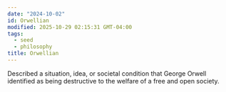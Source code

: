 ```yaml
---
date: "2024-10-02"
id: Orwellian
modified: 2025-10-29 02:15:31 GMT-04:00
tags:
  - seed
  - philosophy
title: Orwellian
---
```


Described a situation, idea, or societal condition that George Orwell identified as being destructive to the welfare of a free and open society.
